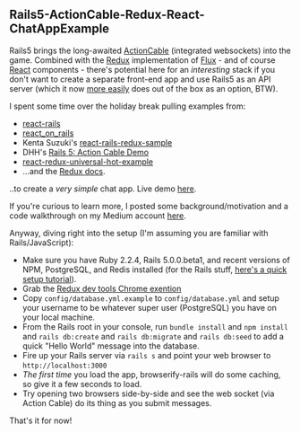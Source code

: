 ## Rails5-ActionCable-Redux-React-ChatAppExample

Rails5 brings the long-awaited [ActionCable](https://github.com/rails/rails/tree/master/actioncable) (integrated websockets) into the game. Combined with the [Redux](https://github.com/rackt/redux) implementation of [Flux](https://facebook.github.io/flux/) - and of course [React](https://facebook.github.io/react/) components - there's potential here for an _interesting_ stack if you don't want to create a separate front-end app and use Rails5 as an API server (which it now [more easily](https://github.com/rails/rails/pull/19832) does out of the box as an option, BTW).

I spent some time over the holiday break pulling examples from:

* [react-rails](https://github.com/reactjs/react-rails)
* [react_on_rails](https://github.com/shakacode/react_on_rails)
* Kenta Suzuki's [react-rails-redux-sample](https://github.com/suzan2go/react-rails-redux-sample)
* DHH's [Rails 5: Action Cable Demo](https://medium.com/@dhh/rails-5-action-cable-demo-8bba4ccfc55e)
* [react-redux-universal-hot-example](https://github.com/erikras/react-redux-universal-hot-example)
* ...and the [Redux docs](https://github.com/rackt/redux/tree/master/docs).

..to create a _very simple_ chat app. Live demo [here](https://rails5reduxchat.herokuapp.com/).

If you're curious to learn more, I posted some background/motivation and a code walkthrough on my Medium account [here](https://medium.com/@wclittle/rails5-actioncable-redux-and-react-walking-through-an-example-chat-application-84fced7c5d27).

Anyway, diving right into the setup (I'm assuming you are familiar with Rails/JavaScript):

* Make sure you have Ruby 2.2.4, Rails 5.0.0.beta1, and recent versions of NPM, PostgreSQL, and Redis installed (for the Rails stuff, [here's a quick setup tutorial](https://articles.startuprocket.com/how-to-setup-a-mac-to-begin-developing-ruby-on-rails-web-applications-776435045393#.ld3h5plxs)).
* Grab the [Redux dev tools Chrome exention](https://chrome.google.com/webstore/detail/redux-devtools/lmhkpmbekcpmknklioeibfkpmmfibljd?hl=en)
* Copy `config/database.yml.example` to `config/database.yml` and setup your username to be whatever super user (PostgreSQL) you have on your local machine.
* From the Rails root in your console, run `bundle install` and `npm install` and `rails db:create` and `rails db:migrate` and `rails db:seed` to add a quick "Hello World" message into the database.
* Fire up your Rails server via `rails s` and point your web browser to `http://localhost:3000`
* *The first time* you load the app, browserify-rails will do some caching, so give it a few seconds to load.
* Try opening two browsers side-by-side and see the web socket (via Action Cable) do its thing as you submit messages.

That's it for now!


